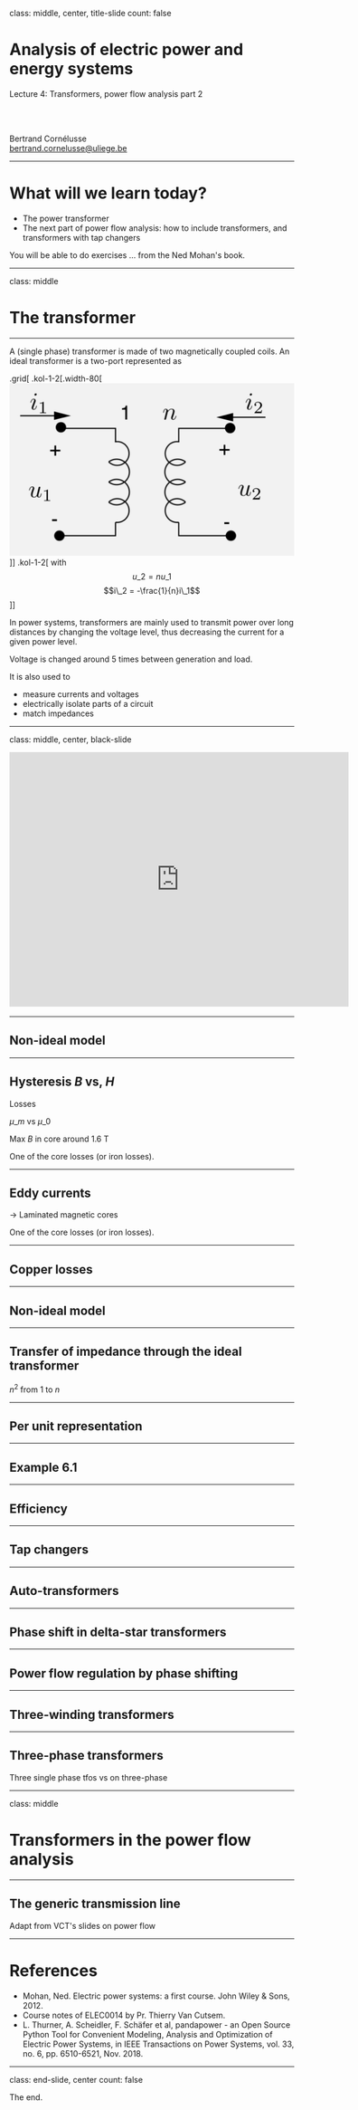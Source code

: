 class: middle, center, title-slide
count: false

# Analysis of electric power and energy systems

Lecture 4: Transformers, power flow analysis part 2

<br><br>

Bertrand Cornélusse<br>
[bertrand.cornelusse@uliege.be](mailto:bertrand.cornelusse@uliege.be)


---

# What will we learn today?

- The power transformer
- The next part of power flow analysis: how to include transformers, and transformers with tap changers

You will be able to do exercises ... from the Ned Mohan's book.

---

class: middle

# The transformer

---

A (single phase) transformer is made of two magnetically coupled coils. An ideal transformer is a two-port represented as 

.grid[
.kol-1-2[.width-80[![](figures/ideal_transformer.png)]]
.kol-1-2[
with
$$u\_2  = n u\_1$$ 
$$i\_2  = -\frac{1}{n}i\_1$$
]]


In power systems, transformers are mainly used to transmit power over long distances by changing the voltage level, thus decreasing the current for a given power level.

Voltage is changed around 5 times between generation and load.

It is also used to 
 
- measure currents and voltages
- electrically isolate parts of a circuit
- match impedances

---

class: middle, center, black-slide

<iframe width="600" height="450" src="https://www.youtube.com/embed/vh_aCAHThTQ" frameborder="0" allowfullscreen></iframe>

---

## Non-ideal model

---

## Hysteresis $B$ vs, $H$

Losses 

$\mu\_m$ vs $\mu\_0$

Max $B$ in core around 1.6 T

One of the core losses (or iron losses).

---

## Eddy currents

-> Laminated magnetic cores

One of the core losses (or iron losses).

---

## Copper losses 

---

## Non-ideal model

---

## Transfer of impedance through the ideal transformer

$n^2$ from $1$ to $n$

---

## Per unit representation

---

## Example 6.1

---

## Efficiency

---

## Tap changers

---

## Auto-transformers

---

## Phase shift in delta-star transformers

---

## Power flow regulation by phase shifting


---

## Three-winding transformers

---

## Three-phase transformers

Three single phase tfos vs on three-phase 


---

class: middle

# Transformers in the power flow analysis


---

## The generic transmission line

Adapt from VCT's slides on power flow

---

# References

- Mohan, Ned. Electric power systems: a first course. John Wiley & Sons, 2012.
- Course notes of ELEC0014 by Pr. Thierry Van Cutsem.
- L. Thurner, A. Scheidler, F. Schäfer et al, pandapower - an Open Source Python Tool for Convenient Modeling, Analysis and Optimization of Electric Power Systems, in IEEE Transactions on Power Systems, vol. 33, no. 6, pp. 6510-6521, Nov. 2018.

---

class: end-slide, center
count: false

The end.
